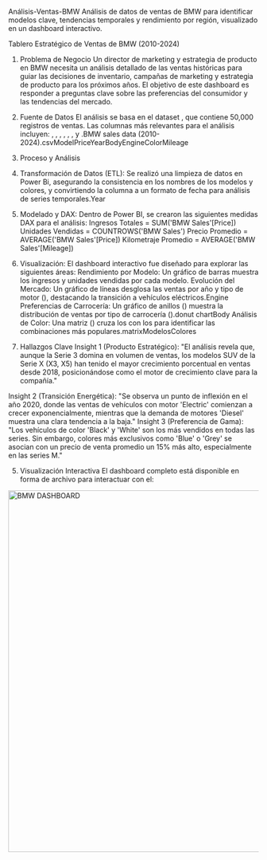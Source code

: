 Análisis-Ventas-BMW
Análisis de datos de ventas de BMW para identificar modelos clave, tendencias temporales y rendimiento por región, visualizado en un dashboard interactivo.

Tablero Estratégico de Ventas de BMW (2010-2024)

1. Problema de Negocio
Un director de marketing y estrategia de producto en BMW necesita un análisis detallado de las ventas históricas para guiar las decisiones de inventario, campañas de marketing y estrategia de producto para los próximos años. El objetivo de este dashboard es responder a preguntas clave sobre las preferencias del consumidor y las tendencias del mercado.

2. Fuente de Datos
El análisis se basa en el dataset , que contiene 50,000 registros de ventas. Las columnas más relevantes para el análisis incluyen: , , , , , , y .BMW sales data (2010-2024).csvModelPriceYearBodyEngineColorMileage

3. Proceso y Análisis

1. Transformación de Datos (ETL): Se realizó una limpieza de datos en Power Bi, asegurando la consistencia en los nombres de los modelos y colores, y convirtiendo la columna a un formato de fecha para análisis de series temporales.Year

2. Modelado y DAX: Dentro de Power BI, se crearon las siguientes medidas DAX para el análisis:
Ingresos Totales = SUM('BMW Sales'[Price])
Unidades Vendidas = COUNTROWS('BMW Sales')
Precio Promedio = AVERAGE('BMW Sales'[Price])
Kilometraje Promedio = AVERAGE('BMW Sales'[Mileage])

3. Visualización: El dashboard interactivo fue diseñado para explorar las siguientes áreas:
Rendimiento por Modelo: Un gráfico de barras muestra los ingresos y unidades vendidas por cada modelo.
Evolución del Mercado: Un gráfico de líneas desglosa las ventas por año y tipo de motor (), destacando la transición a vehículos eléctricos.Engine
Preferencias de Carrocería: Un gráfico de anillos () muestra la distribución de ventas por tipo de carrocería ().donut chartBody
Análisis de Color: Una matriz () cruza los con los para identificar las combinaciones más populares.matrixModelosColores

4. Hallazgos Clave
Insight 1 (Producto Estratégico): "El análisis revela que, aunque la Serie 3 domina en volumen de ventas, los modelos SUV de la Serie X (X3, X5) han tenido el mayor crecimiento porcentual en ventas desde 2018, posicionándose como el motor de crecimiento clave para la compañía."

Insight 2 (Transición Energética): "Se observa un punto de inflexión en el año 2020, donde las ventas de vehículos con motor 'Electric' comienzan a crecer exponencialmente, mientras que la demanda de motores 'Diesel' muestra una clara tendencia a la baja."
Insight 3 (Preferencia de Gama): "Los vehículos de color 'Black' y 'White' son los más vendidos en todas las series. Sin embargo, colores más exclusivos como 'Blue' o 'Grey' se asocian con un precio de venta promedio un 15% más alto, especialmente en las series M."

5. Visualización Interactiva
El dashboard completo está disponible en forma de archivo para interactuar con el:
<img width="1336" height="726" alt="BMW DASHBOARD" src="https://github.com/user-attachments/assets/83ba331b-d512-47a4-8a66-2fbaf7721e13" />


